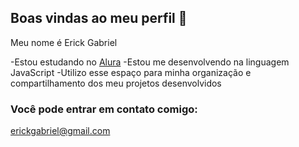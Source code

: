 ## Boas vindas ao meu perfil 👋

Meu nome é Erick Gabriel

-Estou estudando no [Alura](https://alura.com.br)
-Estou me desenvolvendo na linguagem JavaScript
-Utilizo esse espaço para minha organização e compartilhamento dos meu projetos desenvolvidos

### Você pode entrar em contato comigo:

erickgabriel@gmail.com


